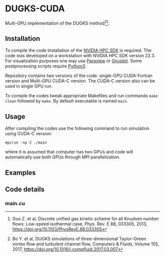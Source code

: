 # DUGKS-CUDA
Multi-GPU implementation of the DUGKS method[^1][^2].

[^1]: Guo Z. et al, Discrete unified gas kinetic scheme for all Knudsen number flows: Low-speed isothermal case, Phys. Rev. E 88, 033305, 2013, https://doi.org/10.1103/PhysRevE.88.033305
[^2]: Bo Y. et al, DUGKS simulations of three-dimensional Taylor–Green vortex flow and turbulent channel flow, Computers & Fluids, Volume 155, 2017, https://doi.org/10.1016/j.compfluid.2017.03.007

## Installation

To compile the code installation of the [NVIDIA HPC SDK](https://developer.nvidia.com/hpc-sdk) is required. The code was developed on a workstation with NVIDIA HPC SDK version 22.3. For visualization purposes one may use [Paraview](https://www.paraview.org/) or [Gnuplot](http://www.gnuplot.info/). Some postprocessing scripts require [Python3](https://python.org).

Repository contains two versions of the code: single-GPU CUDA-Fortran version and Multi-GPU CUDA-C version. The CUDA-C version also can be used in single GPU run.

To compile the codes tweak appropriate Makefiles and run commands `make clean` followed by `make`. By default executable is named `main`. 

## Usage

After compiling the codes use the following command to run simulation using CUDA-C version:

```
mpirun -np 2 ./main
```

where it is assumed that computer has two GPUs and code will automatically use both GPUs through MPI parallelization.

## Examples

## Code details

### main.cu
